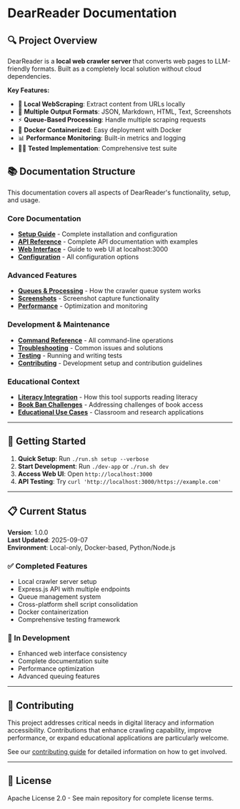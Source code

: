 # DearReader Documentation

## 🔍 Project Overview

DearReader is a **local web crawler server** that converts web pages to LLM-friendly formats. Built as a completely local solution without cloud dependencies.

**Key Features:**
- 🚀 **Local WebScraping**: Extract content from URLs locally
- 📄 **Multiple Output Formats**: JSON, Markdown, HTML, Text, Screenshots
- ⚡ **Queue-Based Processing**: Handle multiple scraping requests
- 🐳 **Docker Containerized**: Easy deployment with Docker
- 📊 **Performance Monitoring**: Built-in metrics and logging
- 👨‍🔬 **Tested Implementation**: Comprehensive test suite

## 📚 Documentation Structure

This documentation covers all aspects of DearReader's functionality, setup, and usage.

### Core Documentation
- **[Setup Guide](./setup.md)** - Complete installation and configuration
- **[API Reference](./api.md)** - Complete API documentation with examples
- **[Web Interface](./web-interface.md)** - Guide to web UI at localhost:3000
- **[Configuration](./configuration.md)** - All configuration options

### Advanced Features
- **[Queues & Processing](./queues.md)** - How the crawler queue system works
- **[Screenshots](./screenshots.md)** - Screenshot capture functionality
- **[Performance](./performance.md)** - Optimization and monitoring

### Development & Maintenance
- **[Command Reference](./commands.md)** - All command-line operations
- **[Troubleshooting](./troubleshooting.md)** - Common issues and solutions
- **[Testing](./testing.md)** - Running and writing tests
- **[Contributing](./contributing.md)** - Development setup and contribution guidelines

### Educational Context
- **[Literacy Integration](./literacy.md)** - How this tool supports reading literacy
- **[Book Ban Challenges](./book-bans.md)** - Addressing challenges of book access
- **[Educational Use Cases](./education.md)** - Classroom and research applications

---

## 🚀 Getting Started

1. **Quick Setup**: Run `./run.sh setup --verbose`
2. **Start Development**: Run `./dev-app` or `./run.sh dev`
3. **Access Web UI**: Open `http://localhost:3000`
4. **API Testing**: Try `curl 'http://localhost:3000/https://example.com'`

---

## 📋 Current Status

**Version**: 1.0.0  
**Last Updated**: 2025-09-07  
**Environment**: Local-only, Docker-based, Python/Node.js  

### ✅ Completed Features
- Local crawler server setup
- Express.js API with multiple endpoints
- Queue management system
- Cross-platform shell script consolidation
- Docker containerization
- Comprehensive testing framework

### 🔄 In Development
- Enhanced web interface consistency
- Complete documentation suite
- Performance optimization
- Advanced queuing features

---

## 🤝 Contributing

This project addresses critical needs in digital literacy and information accessibility. Contributions that enhance crawling capability, improve performance, or expand educational applications are particularly welcome.

See our [contributing guide](./contributing.md) for detailed information on how to get involved.

---

## 📄 License

Apache License 2.0 - See main repository for complete license terms.
